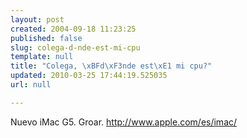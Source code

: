 ```yaml
---
layout: post
created: 2004-09-18 11:23:25
published: false
slug: colega-d-nde-est-mi-cpu
template: null
title: "Colega, \xBFd\xF3nde est\xE1 mi cpu?"
updated: 2010-03-25 17:44:19.525035
url: null

---
```


Nuevo iMac G5. Groar.
<a href="http://www.apple.com/es/imac/">http://www.apple.com/es/imac/</a> 



